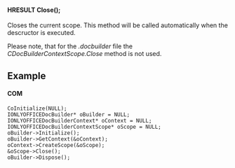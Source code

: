 #### HRESULT Close();

Closes the current scope. This method will be called automatically when the descructor is executed.

Please note, that for the *.docbuilder* file the *CDocBuilderContextScope.Close* method is not used.

## Example

#### COM

```
CoInitialize(NULL);
IONLYOFFICEDocBuilder* oBuilder = NULL;
IONLYOFFICEDocBuilderContext* oContext = NULL;
IONLYOFFICEDocBuilderContextScope* oScope = NULL;
oBuilder->Initialize();
oBuilder->GetContext(&oContext);
oContext->CreateScope(&oScope);
&oScope->Close();
oBuilder->Dispose();
```
